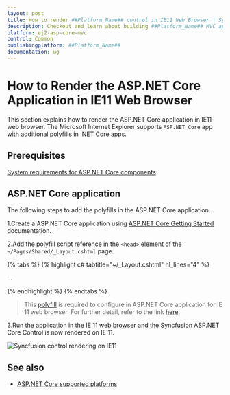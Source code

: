```yaml
---
layout: post
title: How to render ##Platform_Name## control in IE11 Web Browser | Syncfusion
description: Checkout and learn about building ##Platform_Name## MVC application in IE11 Web Browser.
platform: ej2-asp-core-mvc
control: Common
publishingplatform: ##Platform_Name##
documentation: ug
---
```


# How to Render the ASP.NET Core Application in IE11 Web Browser

This section explains how to render the ASP.NET Core application in IE11 web browser. The Microsoft Internet Explorer supports `ASP.NET Core` app with additional polyfills in .NET Core apps.

## Prerequisites

[System requirements for ASP.NET Core components](https://ej2.syncfusion.com/aspnetcore/documentation/system-requirements/)

## ASP.NET Core application

The following steps to add the polyfills in the ASP.NET Core application.

1.Create a ASP.NET Core application using [ASP.NET Core Getting Started](../../getting-started/razor-pages) documentation.

2.Add the polyfill script reference in the `<head>` element of the `~/Pages/Shared/_Layout.cshtml` page.

{% tabs %}
{% highlight c# tabtitle="~/_Layout.cshtml" hl_lines="4" %}

<head>
    ...
    <!-- Minified version of `es6-promise` below. -->
    <script src="https://cdn.jsdelivr.net/npm/es6-promise@4/dist/es6-promise.min.js"></script>
</head>

{% endhighlight %}
{% endtabs %}

> This [polyfill](https://cdn.jsdelivr.net/npm/es6-promise@4/dist/es6-promise.min.js) is required to configure in ASP.NET Core application for IE 11 web browser. For further detail, refer to the link [here](https://github.com/stefanpenner/es6-promise).

3.Run the application in the IE 11 web browser and the Syncfusion ASP.NET Core Control is now rendered on IE 11.

![Syncfusion control rendering on IE11](images/ie-output.png)

## See also

* [ASP.NET Core supported platforms](https://docs.microsoft.com/en-us/aspnet/core/blazor/supported-platforms)
